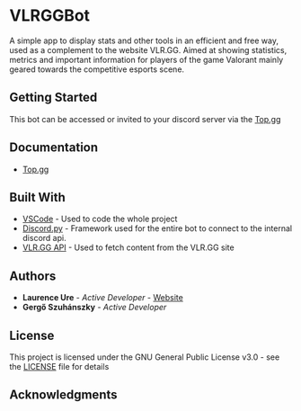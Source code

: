# VLRGGBot
A simple app to display stats and other tools in an efficient and free way, used as a complement to the website VLR.GG. Aimed at showing statistics, metrics and important information for players of the game Valorant mainly geared towards the competitive esports scene.

## Getting Started

This bot can be accessed or invited to your discord server via the [Top.gg]()

## Documentation

* [Top.gg]()

## Built With

* [VSCode](https://code.visualstudio.com/) - Used to code the whole project
* [Discord.py](https://discordpy.readthedocs.io/en/stable/) - Framework used for the entire bot to connect to the internal discord api.
* [VLR.GG API](https://github.com/axsddlr/vlrggapi) - Used to fetch content from the VLR.GG site

## Authors

* **Laurence Ure** - *Active Developer* - [Website](http://www.laurenceure.me)
* **Gergő Szuhánszky** - *Active Developer*

## License

This project is licensed under the GNU General Public License v3.0 - see the [LICENSE](LICENSE) file for details

## Acknowledgments
